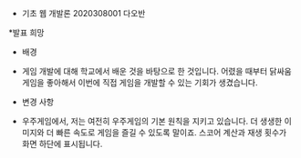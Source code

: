 * 기초 웹 개발론 2020308001 다오반

 *발표 희망

* 배경
- 게임 개발에 대해 학교에서 배운 것을 바탕으로 한 것입니다. 어렸을 때부터 닭싸움 게임을 좋아해서 이번에 직접 게임을 개발할 수 있는 기회가 생겼습니다.

* 변경 사항
- 우주게임에서, 저는 여전히 우주게임의 기본 원칙을 지키고 있습니다. 더 생생한 이미지와 더 빠른 속도로 게임을 즐길 수 있도록 말이죠. 스코어 계산과 재생 횟수가 화면 하단에 표시됩니다.
